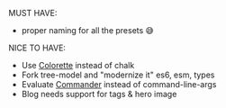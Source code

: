 MUST HAVE:

- proper naming for all the presets 😅

NICE TO HAVE:

- Use [Colorette](https://www.npmjs.com/package/colorette) instead of chalk
- Fork tree-model and "modernize it" es6, esm, types
- Evaluate [Commander](https://www.npmjs.com/package/commander) instead of command-line-args
- Blog needs support for tags & hero image
